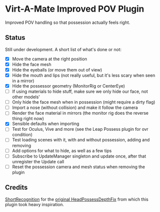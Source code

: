 # Virt-A-Mate Improved POV Plugin

Improved POV handling so that possession actually feels right.

## Status

Still under development. A short list of what's done or not:

- [x] Move the camera at the right position
- [x] Hide the face mesh
- [x] Hide the eyeballs (or move them out of view)
- [x] Hide the mouth and lips (not really useful, but it's less scary when seen in a mirror)
- [x] Hide the possessor geometry (MonitorRig or CenterEye)
- [ ] If using materials to hide stuff, make sure we only hide our face, not other models'
- [ ] Only hide the face mesh when in possession (might require a dirty flag)
- [ ] Import a nose (without collision) and make it follow the camera
- [ ] Render the face material in mirrors (the monitor rig does the reverse thing right now)
- [x] Sensible defaults when importing
- [ ] Test for Oculus, Vive and more (see the Leap Possess plugin for ovr condition)
- [ ] Test loading scenes with it, with and without possession, adding and removing
- [ ] Add options for what to hide, as well as a few tips
- [ ] Subscribe to UpdateManager singleton and update once, after that unregister the Update call
- [ ] Reset the possession camera and mesh status when removing the plugin

## Credits

[ShortRecognition](https://www.reddit.com/user/ShortRecognition/) for the [original HeadPossessDepthFix](https://www.reddit.com/r/VAMscenes/comments/9z9b71/script_headpossessdepthfix/) from which this plugin took heavy inspiration.
